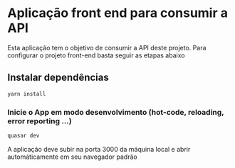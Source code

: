 # Aplicação front end para consumir a API
<p>Esta aplicação tem o objetivo de consumir a API deste projeto. Para configurar o projeto front-end basta seguir as etapas abaixo</p>

## Instalar dependências
```bash
yarn install
```

### Inicie o App em modo desenvolvimento (hot-code, reloading, error reporting ...)
```bash
quasar dev
```

<p>A aplicação deve subir na porta 3000 da máquina local e abrir automáticamente em seu navegador padrão</p>
